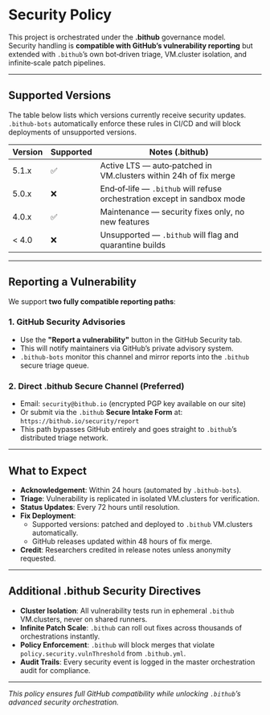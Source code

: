 # Security Policy

This project is orchestrated under the **.bithub** governance model.  
Security handling is **compatible with GitHub’s vulnerability reporting** but extended with `.bithub`’s own bot‑driven triage, VM.cluster isolation, and infinite‑scale patch pipelines.

---

## Supported Versions

The table below lists which versions currently receive security updates.  
`.bithub-bots` automatically enforce these rules in CI/CD and will block deployments of unsupported versions.

| Version | Supported          | Notes (.bithub) |
| ------- | ------------------ | --------------- |
| 5.1.x   | :white_check_mark: | Active LTS — auto‑patched in VM.clusters within 24h of fix merge |
| 5.0.x   | :x:                | End‑of‑life — `.bithub` will refuse orchestration except in sandbox mode |
| 4.0.x   | :white_check_mark: | Maintenance — security fixes only, no new features |
| < 4.0   | :x:                | Unsupported — `.bithub` will flag and quarantine builds |

---

## Reporting a Vulnerability

We support **two fully compatible reporting paths**:

### 1. GitHub Security Advisories
- Use the **"Report a vulnerability"** button in the GitHub Security tab.
- This will notify maintainers via GitHub’s private advisory system.
- `.bithub-bots` monitor this channel and mirror reports into the `.bithub` secure triage queue.

### 2. Direct .bithub Secure Channel (Preferred)
- Email: `security@bithub.io` (encrypted PGP key available on our site)
- Or submit via the `.bithub` **Secure Intake Form** at: `https://bithub.io/security/report`
- This path bypasses GitHub entirely and goes straight to `.bithub`’s distributed triage network.

---

## What to Expect

- **Acknowledgement**: Within 24 hours (automated by `.bithub-bots`).
- **Triage**: Vulnerability is replicated in isolated VM.clusters for verification.
- **Status Updates**: Every 72 hours until resolution.
- **Fix Deployment**:  
  - Supported versions: patched and deployed to `.bithub` VM.clusters automatically.  
  - GitHub releases updated within 48 hours of fix merge.
- **Credit**: Researchers credited in release notes unless anonymity requested.

---

## Additional .bithub Security Directives

- **Cluster Isolation**: All vulnerability tests run in ephemeral `.bithub` VM.clusters, never on shared runners.
- **Infinite Patch Scale**: `.bithub` can roll out fixes across thousands of orchestrations instantly.
- **Policy Enforcement**: `.bithub` will block merges that violate `policy.security.vulnThreshold` from `.bithub.yml`.
- **Audit Trails**: Every security event is logged in the master orchestration audit for compliance.

---

*This policy ensures full GitHub compatibility while unlocking `.bithub`’s advanced security orchestration.*
